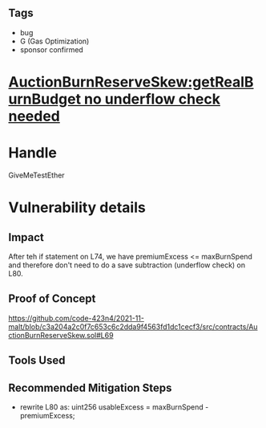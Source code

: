 ## Tags

- bug
- G (Gas Optimization)
- sponsor confirmed

# [AuctionBurnReserveSkew:getRealBurnBudget no underflow check needed](https://github.com/code-423n4/2021-11-malt-findings/issues/152) 

# Handle

GiveMeTestEther


# Vulnerability details

## Impact
After teh if statement on L74, we have premiumExcess <= maxBurnSpend and therefore don't need to do a save subtraction (underflow check) on L80.

## Proof of Concept
https://github.com/code-423n4/2021-11-malt/blob/c3a204a2c0f7c653c6c2dda9f4563fd1dc1cecf3/src/contracts/AuctionBurnReserveSkew.sol#L69

## Tools Used

## Recommended Mitigation Steps
- rewrite L80 as: uint256 usableExcess = maxBurnSpend - premiumExcess;

